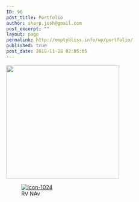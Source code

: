 ```yaml
---
ID: 96
post_title: Portfolio
author: sharp.josh@gmail.com
post_excerpt: ""
layout: page
permalink: http://emptybliss.info/wp/portfolio/
published: true
post_date: 2019-11-28 02:05:05
---
```

<a href="/wp/portfolio/habit-tracker/">
							<img width="300" height="300" src="http://emptybliss.info/wp/wp-content/uploads/2019/11/Backsplash-300x300.png" alt="" srcset="http://emptybliss.info/wp/wp-content/uploads/2019/11/Backsplash-300x300.png 300w, http://emptybliss.info/wp/wp-content/uploads/2019/11/Backsplash-150x150.png 150w, http://emptybliss.info/wp/wp-content/uploads/2019/11/Backsplash-768x768.png 768w, http://emptybliss.info/wp/wp-content/uploads/2019/11/Backsplash-1024x1024.png 1024w, http://emptybliss.info/wp/wp-content/uploads/2019/11/Backsplash.png 1813w" sizes="(max-width: 300px) 100vw, 300px" />								</a>
							<figure>
											<a href="/wp/portfolio/rv-nav/">
							<img src="http://emptybliss.info/wp/wp-content/uploads/elementor/thumbs/Icon-1024-otgj8s414gveminx02dmxa38ua1un82zecny49h34a.png" title="Icon-1024" alt="Icon-1024" />								</a>
											<figcaption>RV NAv</figcaption>
										</figure>